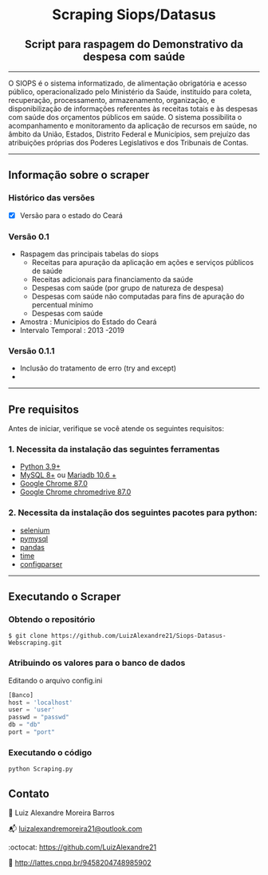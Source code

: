 <h1 align=center> Scraping Siops/Datasus</h1>
<h2 align=center> Script para raspagem do Demonstrativo da despesa com saúde </h2>

--- 

O SIOPS é o sistema informatizado, de alimentação obrigatória e acesso público, operacionalizado pelo Ministério da Saúde, instituído para coleta, recuperação, processamento, armazenamento, organização, e disponibilização de informações referentes às receitas totais e às despesas com saúde dos orçamentos públicos em saúde. O sistema possibilita o acompanhamento e monitoramento da aplicação de recursos em saúde, no âmbito da  União, Estados, Distrito Federal e Municípios, sem prejuízo das atribuições próprias dos Poderes Legislativos e dos Tribunais de Contas.

---
## Informação sobre o scraper 

### Histórico das versões 

- [x] Versão para o estado do Ceará

### Versão 0.1 

- Raspagem das principais tabelas do siops 
  - Receitas para apuração da aplicação em ações e serviços públicos de saúde
  - Receitas adicionais para financiamento da saúde	
  - Despesas com saúde (por grupo de natureza de despesa)
  - Despesas com saúde não computadas para fins de apuração do percentual mínimo	
  - Despesas com saúde	
- Amostra : Municipios do Estado do Ceará 
- Intervalo Temporal : 2013 -2019 

### Versão 0.1.1 

- Inclusão do tratamento de erro (try and except)
- 
---
## Pre requisitos 

Antes de iniciar, verifique se você atende os seguintes requisitos:

### 1. Necessita da instalação das seguintes ferramentas 

- [Python 3.9+](https://www.python.org/downloads/)
- [MySQL 8+](https://www.mysql.com/) ou [Mariadb 10.6 +](https://mariadb.org/)
- [Google Chrome 87.0](https://www.google.com/intl/pt-BR/chrome/) 
- [Google Chrome chromedrive 87.0 ](https://chromedriver.storage.googleapis.com/index.html?path=87.0.4280.88/)

### 2. Necessita da instalação dos seguintes pacotes para python: 


- [selenium](https://selenium-python.readthedocs.io/installation.html)
- [pymysql](https://pypi.org/project/PyMySQL/)
- [pandas](https://pandas.pydata.org/) 
- [time](https://docs.python.org/3/library/time.html) 
- [configparser](https://docs.python.org/3/library/configparser.html)

---

## Executando o Scraper 

### Obtendo o repositório 

```shell
$ git clone https://github.com/LuizAlexandre21/Siops-Datasus-Webscraping.git
```

### Atribuindo os valores para o banco de dados 
Editando o arquivo config.ini 
```python
[Banco]
host = 'localhost'
user = 'user'
passwd = "passwd"
db = "db"
port = "port"
```

### Executando o código 
```shell 
python Scraping.py 
```


## Contato 

:bust_in_silhouette: Luiz Alexandre Moreira Barros 

:mailbox_with_mail:	 luizalexandremoreira21@outlook.com

:octocat: https://github.com/LuizAlexandre21

:notebook_with_decorative_cover: http://lattes.cnpq.br/9458204748985902
